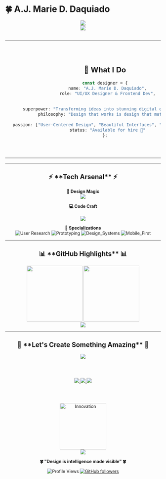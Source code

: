 # 🍀 A.J. Marie D. Daquiado

<div align="center">
  <img src="https://capsule-render.vercel.app/api?type=waving&color=gradient&customColorList=0,2,20,30&height=300&section=header&text=UI/UX%20Designer&fontSize=50&fontColor=ffffff&animation=twinkling&fontAlignY=35&desc=Crafting%20Digital%20Magic%20✨&descAlignY=55&descSize=20"/>
</div>

<div align="center">
  <img src="https://readme-typing-svg.demolab.com/?lines=🎨+Creating+Digital+Experiences;💻+Frontend+Developer;🚀+Turning+Vision+into+Reality;🍀+Design+%2B+Code+%3D+Magic&font=JetBrains+Mono&center=true&width=500&height=80&color=00D9FF&vCenter=true&pause=1000&size=24&repeat=true" />
</div>

<br/>

<table align="center">
<tr>
<td align="center" width="50%">

## 🌟 **What I Do**

```typescript
const designer = {
  name: "A.J. Marie D. Daquiado",
  role: "UI/UX Designer & Frontend Dev",

  
  superpower: "Transforming ideas into stunning digital experiences",
  philosophy: "Design that works is design that matters",
  
  passion: ["User-Centered Design", "Beautiful Interfaces", "Seamless Code"],
  status: "Available for hire 🚀"
};
```

</td>
<td align="center" width="50%">

<img src="https://media.giphy.com/media/qgQUggAC3Pfv687qPC/giphy.gif" width="300px" alt="Designer at work"/>

**🎯 Currently Open To**
<br/>
<img src="https://img.shields.io/badge/UI/UX_Designer-00D9FF?style=for-the-badge&logo=figma&logoColor=black&labelColor=0891B2"/>
<img src="https://img.shields.io/badge/Product_Designer-00D9FF?style=for-the-badge&logo=sketch&logoColor=black&labelColor=0891B2"/>
<img src="https://img.shields.io/badge/Frontend_Dev-00D9FF?style=for-the-badge&logo=react&logoColor=black&labelColor=0891B2"/>

</td>
</tr>
</table>

---

<div align="center">
  <h2>⚡ **Tech Arsenal** ⚡</h2>
</div>

<div align="center">
  
**🎨 Design Magic**
<br/>
<img src="https://skillicons.dev/icons?i=figma,ai,ps,xd&theme=dark" />

**💻 Code Craft**  
<br/>
<img src="https://skillicons.dev/icons?i=html,css,js,react,tailwind&theme=dark" />

**🚀 Specializations**
<br/>
![User Research](https://img.shields.io/badge/User_Research-FF6B6B?style=flat-square&logoColor=white)
![Prototyping](https://img.shields.io/badge/Prototyping-4ECDC4?style=flat-square&logoColor=white)
![Design_Systems](https://img.shields.io/badge/Design_Systems-45B7D1?style=flat-square&logoColor=white)
![Mobile_First](https://img.shields.io/badge/Mobile_First-96CEB4?style=flat-square&logoColor=white)

</div>

---

<div align="center">
  <h2>📊 **GitHub Highlights** 📊</h2>
</div>

<div align="center">
  <img height="180em" src="https://github-readme-stats.vercel.app/api?username=alasatjack&show_icons=true&theme=tokyonight&include_all_commits=true&count_private=true&hide_border=true&bg_color=0D1117&title_color=00D9FF&icon_color=00D9FF&text_color=c9d1d9"/>
  <img height="180em" src="https://github-readme-stats.vercel.app/api/top-langs/?username=alasatjack&layout=compact&theme=tokyonight&hide_border=true&bg_color=0D1117&title_color=00D9FF&text_color=c9d1d9"/>
</div>

<div align="center">
  <img src="https://github-readme-streak-stats.herokuapp.com/?user=alasatjack&theme=tokyonight&hide_border=true&background=0D1117&stroke=00D9FF&ring=00D9FF&fire=FF6B6B&currStreakLabel=c9d1d9"/>
</div>

---

<div align="center">
  <h2>🚀 **Let's Create Something Amazing** 🚀</h2>
  
  <img src="https://readme-typing-svg.demolab.com/?lines=Ready+to+bring+your+vision+to+life!;Let's+design+the+future+together!;Your+next+great+product+starts+here!&font=JetBrains+Mono&center=true&width=500&height=50&color=00D9FF&vCenter=true&pause=2000&size=20" />
  
  <br/><br/>
  
  <a href="mailto:ajmariedaquiado23@gmail.com">
    <img src="https://img.shields.io/badge/Let's_Talk-00D9FF?style=for-the-badge&logo=gmail&logoColor=black&labelColor=0891B2" />
  </a>
  <a href="https://www.linkedin.com/in/yourprofile" target="_blank">
    <img src="https://img.shields.io/badge/Connect-00D9FF?style=for-the-badge&logo=linkedin&logoColor=black&labelColor=0891B2" />
  </a>
  <a href="https://yourportfolio.com" target="_blank">
    <img src="https://img.shields.io/badge/Portfolio-00D9FF?style=for-the-badge&logo=safari&logoColor=black&labelColor=0891B2" />
  </a>

  <br/><br/>
  
  <img src="https://media.giphy.com/media/3oKIPnAiaMCws8nOsE/giphy.gif" width="150px" alt="Innovation"/>
  
</div>

<div align="center">
  <img src="https://capsule-render.vercel.app/api?type=waving&color=gradient&customColorList=0,2,20,30&height=120&section=footer&animation=twinkling"/>
</div>

<div align="center">
  
**🍀 "Design is intelligence made visible" 🍀**

![Profile Views](https://komarev.com/ghpvc/?username=alasatjack&color=00D9FF&style=for-the-badge&label=Visitors)
[![GitHub followers](https://img.shields.io/github/followers/alasatjack?color=00D9FF&style=for-the-badge&logo=github&label=Followers)](https://github.com/alasatjack)

</div>

